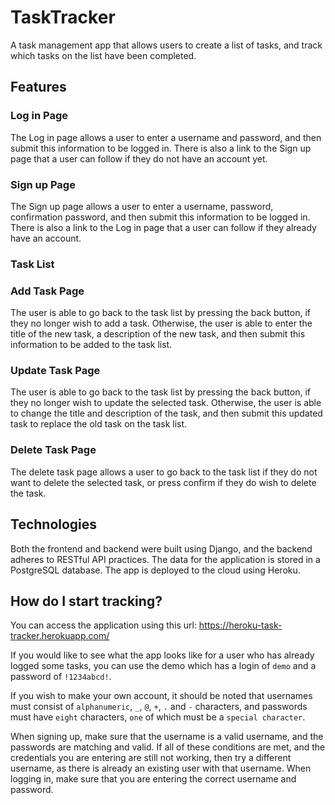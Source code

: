 # TaskTracker
A task management app that allows users to create a list of tasks, and track which tasks on the list have been completed.

## Features
### Log in Page
The Log in page allows a user to enter a username and password, and then submit this information to be logged in. There is also a link to the Sign up page that a user can follow if they do not have an account yet.

### Sign up Page
The Sign up page allows a user to enter a username, password, confirmation password, and then submit this information to be logged in. There is also a link to the Log in page that a user can follow if they already have an account.

### Task List


### Add Task Page
The user is able to go back to the task list by pressing the back button, if they no longer wish to add a task. Otherwise, the user is able to enter the title of the new task, a description of the new task, and then submit this information to be added to the task list.

### Update Task Page
The user is able to go back to the task list by pressing the back button, if they no longer wish to update the selected task. Otherwise, the user is able to change the title and description of the task, and then submit this updated task to replace the old task on the task list.

### Delete Task Page
The delete task page allows a user to go back to the task list if they do not want to delete the selected task, or press confirm if they do wish to delete the task.

## Technologies
Both the frontend and backend were built using Django, and the backend adheres to RESTful API practices. The data for the application is stored in a PostgreSQL database. The app is deployed to the cloud using Heroku.

## How do I start tracking?
You can access the application using this url: https://heroku-task-tracker.herokuapp.com/

If you would like to see what the app looks like for a user who has already logged some tasks, you can use the demo which has a login of `demo` and a password of `!1234abcd!`. 

If you wish to make your own account, it should be noted that usernames must consist of `alphanumeric`, `_`, `@`, `+`, `.` and `-` characters, and passwords must have `eight` characters, `one` of which must be a `special character`.

When signing up, make sure that the username is a valid username, and the passwords are matching and valid. If all of these conditions are met, and the credentials you are entering are still not working, then try a different username, as there is already an existing user with that username. When logging in, make sure that you are entering the correct username and password.
